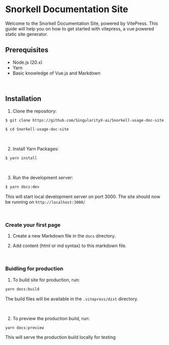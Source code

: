 # Snorkell Documentation Site

Welcome to the Snorkell Documentation Site, powered by VitePress. This guide will help you on how to get started with vitepress, a vue powered static site generator.

## Prerequisites

- Node.js (20.x)
- Yarn
- Basic knowledge of Vue.js and Markdown

<br>

## Installation

1. Clone the repository:

```bash
$ git clone https://github.com/SingularityX-ai/Snorkell-usage-doc-site

$ cd Snorkell-usage-doc-site
```

<br>

2. Install Yarn Packages:

```bash
$ yarn install
```

<br>

3. Run the development server:

```bash
$ yarn docs:dev
```

This will start local development server on port 3000. The site should now be running on `http://localhost:3000/`

<br>

### Create your first page

1. Create a new Markdown file in the `docs` directory.

2. Add content (html or md syntax) to this markdown file.

<br>

### Buidling for production

1. To build site for production, run:

```bash
yarn docs:build
```

The build files will be available in the `.vitepress/dist` directory.

<br>

2. To preview the production build, run:

```bash
yarn docs:preview
```

This will serve the production build locally for testing
